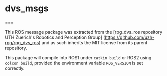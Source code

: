 # dvs_msgs
===

This ROS message package was extracted from the
[rpg_dvs_ros repository UTH Zuerich's Robotics and Perception Group]
(https://github.com/uzh-rpg/rpg_dvs_ros) and as such inherits the
MIT license from its parent repository.

This package will compile into ROS1 under ``catkin build`` or ROS2
using ``colcon build``, provided the environment variable
``ROS_VERSION`` is set correctly.
